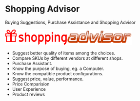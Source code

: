 # Shopping Advisor

Buying Suggestions, Purchase Assistance and Shopping Advisor

![Logo](logo.png)

* Suggest better quality of items among the choices.
* Compare SKUs by different vendors at different shops.
* Purchase Assistant.
* Know the purpose of buying, eg. a Computer.
* Know the compatible product configurations.
* Suggest price, value, performance.
* Price Comparision
* User Experience
* Product reviews
